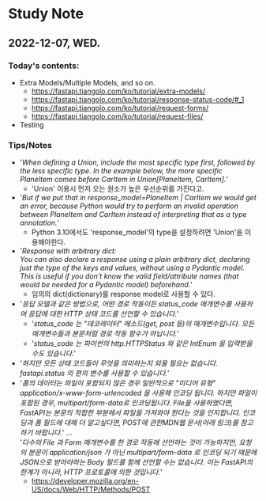 # Study Note

## 2022-12-07, WED.
### Today's contents:
* Extra Models/Multiple Models, and so on.
  * https://fastapi.tiangolo.com/ko/tutorial/extra-models/
  * https://fastapi.tiangolo.com/ko/tutorial/response-status-code/#_1
  * https://fastapi.tiangolo.com/ko/tutorial/request-forms/
  * https://fastapi.tiangolo.com/ko/tutorial/request-files/
* Testing

### Tips/Notes
* '*When defining a Union, include the most specific type first, followed by the less specific type. In the example below, the more specific PlaneItem comes before CarItem in Union[PlaneItem, CarItem].*'
  * 'Union' 이용시 먼저 오는 원소가 높은 우선순위를 가진다고.
* '*But if we put that in response_model=PlaneItem | CarItem we would get an error, because Python would try to perform an invalid operation between PlaneItem and CarItem instead of interpreting that as a type annotation.*'
  * Python 3.10에서도 'response_model'의 type을 설정하려면 'Union'을 이용해야한다.
* '*Response with arbitrary dict:<br>
You can also declare a response using a plain arbitrary dict, declaring just the type of the keys and values, without using a Pydantic model.
This is useful if you don't know the valid field/attribute names (that would be needed for a Pydantic model) beforehand.*'
  * 임의의 dict(dictionary)를 response model로 사용할 수 있다.
* '*응답 모델과 같은 방법으로, 어떤 경로 작동이든 status_code 매개변수를 사용하여 응답에 대한 HTTP 상태 코드를 선언할 수 있습니다.*'
  * '*status_code 는 "데코레이터" 메소드(get, post 등)의 매개변수입니다. 모든 매개변수들과 본문처럼 경로 작동 함수가 아닙니다.*'
  * '*status_code 는 파이썬의 http.HTTPStatus 와 같은 IntEnum 을 입력받을 수도 있습니다.*'
* '*하지만 모든 상태 코드들이 무엇을 의미하는지 외울 필요는 없습니다. fastapi.status 의 편의 변수를 사용할 수 있습니다.*'
* '*폼의 데이터는 파일이 포함되지 않은 경우 일반적으로 "미디어 유형" application/x-www-form-urlencoded 을 사용해 인코딩 됩니다.
하지만 파일이 포함된 경우, multipart/form-data로 인코딩됩니다. File을 사용하였다면, FastAPI는 본문의 적합한 부분에서 파일을 가져와야 한다는 것을 인지합니다.
인코딩과 폼 필드에 대해 더 알고싶다면, POST에 관한MDN웹 문서(아래 링크)를 참고하기 바랍니다.*' ...<br>
'*다수의 File 과 Form 매개변수를 한 경로 작동에 선언하는 것이 가능하지만, 요청의 본문이 application/json 가 아닌 multipart/form-data 로 인코딩 되기 때문에 JSON으로 받아야하는 Body 필드를 함께 선언할 수는 없습니다.
이는 FastAPI의 한계가 아니라, HTTP 프로토콜에 의한 것입니다.*'
  * https://developer.mozilla.org/en-US/docs/Web/HTTP/Methods/POST